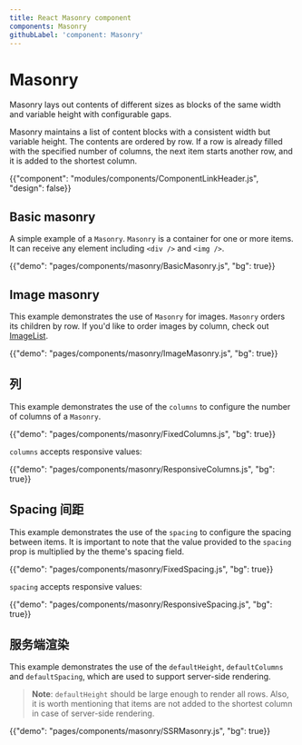 ```yaml
---
title: React Masonry component
components: Masonry
githubLabel: 'component: Masonry'
---
```


# Masonry

<p class="description">Masonry lays out contents of different sizes as blocks of the same width and variable height with configurable gaps.</p>

Masonry maintains a list of content blocks with a consistent width but variable height. The contents are ordered by row. If a row is already filled with the specified number of columns, the next item starts another row, and it is added to the shortest column.

{{"component": "modules/components/ComponentLinkHeader.js", "design": false}}

## Basic masonry

A simple example of a `Masonry`. `Masonry` is a container for one or more items. It can receive any element including `<div />` and `<img />`.

{{"demo": "pages/components/masonry/BasicMasonry.js", "bg": true}}

## Image masonry

This example demonstrates the use of `Masonry` for images. `Masonry` orders its children by row. If you'd like to order images by column, check out [ImageList](/components/image-list/#masonry-image-list).

{{"demo": "pages/components/masonry/ImageMasonry.js", "bg": true}}

## 列

This example demonstrates the use of the `columns` to configure the number of columns of a `Masonry`.

{{"demo": "pages/components/masonry/FixedColumns.js", "bg": true}}

`columns` accepts responsive values:

{{"demo": "pages/components/masonry/ResponsiveColumns.js", "bg": true}}

## Spacing 间距

This example demonstrates the use of the `spacing` to configure the spacing between items. It is important to note that the value provided to the `spacing` prop is multiplied by the theme's spacing field.

{{"demo": "pages/components/masonry/FixedSpacing.js", "bg": true}}

`spacing` accepts responsive values:

{{"demo": "pages/components/masonry/ResponsiveSpacing.js", "bg": true}}

## 服务端渲染

This example demonstrates the use of the `defaultHeight`, `defaultColumns` and `defaultSpacing`, which are used to support server-side rendering.

> **Note**: `defaultHeight` should be large enough to render all rows. Also, it is worth mentioning that items are not added to the shortest column in case of server-side rendering.

{{"demo": "pages/components/masonry/SSRMasonry.js", "bg": true}}
